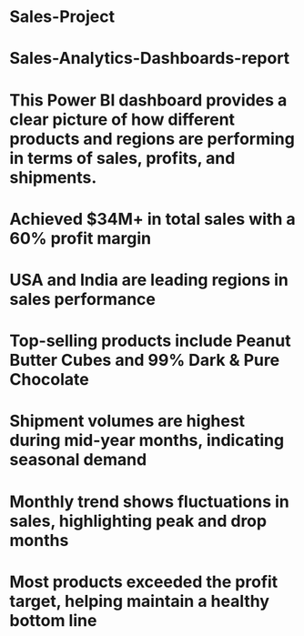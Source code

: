 # Sales-Project

# Sales-Analytics-Dashboards-report

# This Power BI dashboard provides a clear picture of how different products and regions are performing in terms of sales, profits, and shipments.

# Achieved $34M+ in total sales with a 60% profit margin

# USA and India are leading regions in sales performance

# Top-selling products include Peanut Butter Cubes and 99% Dark & Pure Chocolate

# Shipment volumes are highest during mid-year months, indicating seasonal demand

# Monthly trend shows fluctuations in sales, highlighting peak and drop months

# Most products exceeded the profit target, helping maintain a healthy bottom line
